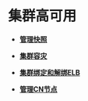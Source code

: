 # 集群高可用<a name="ZH-CN_TOPIC_0000001455836709"></a>

-   **[管理快照](管理快照.md)**  

-   **[集群容灾](集群容灾.md)**  

-   **[集群绑定和解绑ELB](集群绑定和解绑ELB.md)**  

-   **[管理CN节点](管理CN节点.md)**  



